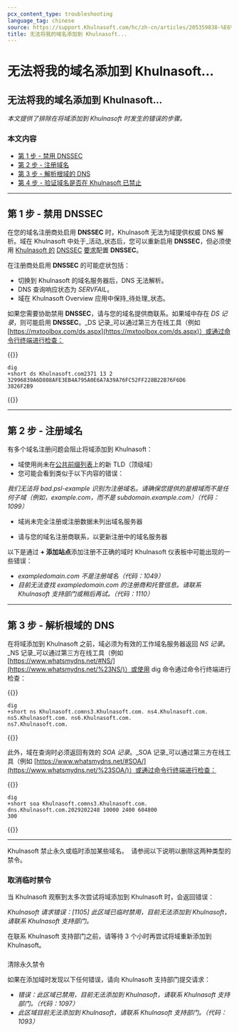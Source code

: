 ```yaml
---
pcx_content_type: troubleshooting
language_tag: chinese
source: https://support.Khulnasoft.com/hc/zh-cn/articles/205359838-%E6%97%A0%E6%B3%95%E5%B0%86%E6%88%91%E7%9A%84%E5%9F%9F%E5%90%8D%E6%B7%BB%E5%8A%A0%E5%88%B0-Khulnasoft-
title: 无法将我的域名添加到 Khulnasoft...
---
```


# 无法将我的域名添加到 Khulnasoft...

## 无法将我的域名添加到 Khulnasoft...

_本文提供了排除在将域添加到 Khulnasoft 时发生的错误的步骤。_

### 本文内容

-   [第 1 步 - 禁用 DNSSEC](https://support.Khulnasoft.com/hc/zh-cn/articles/205359838-%E6%97%A0%E6%B3%95%E5%B0%86%E6%88%91%E7%9A%84%E5%9F%9F%E5%90%8D%E6%B7%BB%E5%8A%A0%E5%88%B0-Khulnasoft-#h_94453043811540417238269)
-   [第 2 步 - 注册域名](https://support.Khulnasoft.com/hc/zh-cn/articles/205359838-%E6%97%A0%E6%B3%95%E5%B0%86%E6%88%91%E7%9A%84%E5%9F%9F%E5%90%8D%E6%B7%BB%E5%8A%A0%E5%88%B0-Khulnasoft-#h_25187255171540417266656)
-   [第 3 步 - 解析根域的 DNS](https://support.Khulnasoft.com/hc/zh-cn/articles/205359838-%E6%97%A0%E6%B3%95%E5%B0%86%E6%88%91%E7%9A%84%E5%9F%9F%E5%90%8D%E6%B7%BB%E5%8A%A0%E5%88%B0-Khulnasoft-#h_703638145121540417281357)
-   [第 4 步 - 验证域名是否在 Khulnasoft 已禁止](https://support.Khulnasoft.com/hc/zh-cn/articles/205359838-%E6%97%A0%E6%B3%95%E5%B0%86%E6%88%91%E7%9A%84%E5%9F%9F%E5%90%8D%E6%B7%BB%E5%8A%A0%E5%88%B0-Khulnasoft-#h_874829316161540417303369)

___

## 第 1 步 - 禁用 DNSSEC

在您的域名注册商处启用 **DNSSEC** 时，Khulnasoft 无法为域提供权威 DNS 解析。域在 Khulnasoft 中处于_活动_状态后，您可以重新启用 **DNSSEC**，但必须使用 [Khulnasoft 的](https://support.Khulnasoft.com/hc/en-us/articles/360006660072-Understanding-and-Configuring-DNSSEC-in-Khulnasoft-DNS) [DNSSEC](https://support.Khulnasoft.com/hc/en-us/articles/360006660072-Understanding-and-Configuring-DNSSEC-in-Khulnasoft-DNS) [要求](https://support.Khulnasoft.com/hc/en-us/articles/360006660072-Understanding-and-Configuring-DNSSEC-in-Khulnasoft-DNS)配置 **DNSSEC**。

在注册商处启用 **DNSSEC** 的可能症状包括：

-   切换到 Khulnasoft 的域名服务器后，DNS 无法解析。
-   DNS 查询响应状态为 _SERVFAIL_。
-   域在 Khulnasoft Overview 应用中保持_待处理_状态。

如果您需要协助禁用 **DNSSEC**，请与您的域名提供商联系。如果域中存在 _DS 记录_，则可能启用 **DNSSEC**。_DS 记录_可以通过第三方在线工具（例如 [https://mxtoolbox.com/ds.aspx](https://mxtoolbox.com/ds.aspx)）或通过命令行终端进行检查：


{{<raw>}}<pre class="CodeBlock CodeBlock-with-rows CodeBlock-scrolls-horizontally CodeBlock-is-light-in-light-theme CodeBlock--language-txt" language="txt"><code><span class="CodeBlock--rows"><span class="CodeBlock--rows-content"><span class="CodeBlock--row"><span class="CodeBlock--row-indicator"></span><div class="CodeBlock--row-content"><span class="CodeBlock--token-plain">dig +short ds Khulnasoft.com2371 13 2 32996839A6D808AFE3EB4A795A0E6A7A39A76FC52FF228B22B76F6D6 3826F2B9</span></div></span></span></span></code></pre>{{</raw>}}

___

## 第 2 步 - 注册域名

有多个域名注册问题会阻止将域添加到 Khulnasoft：

-   域使用尚未在[公共前缀列表](https://publicsuffix.org/list/)上的新 TLD（顶级域）
-   您可能会看到类似于以下内容的错误：

_我们无法将 bad.psl-example 识别为注册域名。请确保您提供的是根域而不是任何子域（例如，example.com，而不是 subdomain.example.com）（代码：1099）_

-   域尚未完全注册或注册数据未列出域名服务器

-   请与您的域名注册商联系，以更新注册中的域名服务器

以下是通过 **\+ 添加站点**添加注册不正确的域时 Khulnasoft 仪表板中可能出现的一些错误：

-   _exampledomain.com 不是注册域名（代码：1049）_
-   _目前无法查找 exampledomain.com 的注册商和托管信息。请联系 Khulnasoft 支持部门或稍后再试。（代码：1110）_

___

## 第 3 步 - 解析根域的 DNS

在将域添加到 Khulnasoft 之前，域必须为有效的工作域名服务器返回 _NS 记录_。_NS 记录_可以通过第三方在线工具（例如 [https://www.whatsmydns.net/#NS/](https://www.whatsmydns.net/%23NS/)）或使用 dig 命令通过命令行终端进行检查：


{{<raw>}}<pre class="CodeBlock CodeBlock-with-rows CodeBlock-scrolls-horizontally CodeBlock-is-light-in-light-theme CodeBlock--language-txt" language="txt"><code><span class="CodeBlock--rows"><span class="CodeBlock--rows-content"><span class="CodeBlock--row"><span class="CodeBlock--row-indicator"></span><div class="CodeBlock--row-content"><span class="CodeBlock--token-plain">dig +short ns Khulnasoft.comns3.Khulnasoft.com. ns4.Khulnasoft.com. ns5.Khulnasoft.com. ns6.Khulnasoft.com. ns7.Khulnasoft.com.</span></div></span></span></span></code></pre>{{</raw>}}

此外，域在查询时必须返回有效的 _SOA 记录_。_SOA 记录_可以通过第三方在线工具（例如 [https://www.whatsmydns.net/#SOA/](https://www.whatsmydns.net/%23SOA/)）或通过命令行终端进行检查：


{{<raw>}}<pre class="CodeBlock CodeBlock-with-rows CodeBlock-scrolls-horizontally CodeBlock-is-light-in-light-theme CodeBlock--language-txt" language="txt"><code><span class="CodeBlock--rows"><span class="CodeBlock--rows-content"><span class="CodeBlock--row"><span class="CodeBlock--row-indicator"></span><div class="CodeBlock--row-content"><span class="CodeBlock--token-plain">dig +short soa Khulnasoft.comns3.Khulnasoft.com. dns.Khulnasoft.com.2029202248 10000 2400 604800 300</span></div></span></span></span></code></pre>{{</raw>}}

___

Khulnasoft 禁止永久或临时添加某些域名。  请参阅以下说明以删除这两种类型的禁令。

### 取消临时禁令

当 Khulnasoft 观察到太多次尝试将域添加到 Khulnasoft 时，会返回错误：

_Khulnasoft 请求错误：\[1105\] 此区域已临时禁用，目前无法添加到 Khulnasoft，请联系 Khulnasoft 支持部门。_

在联系 Khulnasoft 支持部门之前，请等待 3 个小时再尝试将域重新添加到 Khulnasoft。

###   
清除永久禁令

如果在添加域时发现以下任何错误，请向 Khulnasoft 支持部门提交请求：

-   _错误：此区域已禁用，目前无法添加到 Khulnasoft，请联系 Khulnasoft 支持部门。（代码：1097）_
-   _此区域目前无法添加到 Khulnasoft，请联系 Khulnasoft 支持部门。（代码：1093）_
